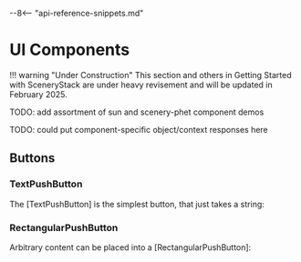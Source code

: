--8<-- "api-reference-snippets.md"

<link rel="stylesheet" href="/css/examples.css">

# UI Components

!!! warning "Under Construction"
    This section and others in Getting Started with SceneryStack are under heavy revisement
    and will be updated in February 2025.

TODO: add assortment of sun and scenery-phet component demos

TODO: could put component-specific object/context responses here

## Buttons

### TextPushButton

The [TextPushButton] is the simplest button, that just takes a string:

<div id="text-push-button-example" class="sandbox-example"></div>
<script type="module" async src="/js/ui-components/text-push-button-example.js"></script>

### RectangularPushButton

Arbitrary content can be placed into a [RectangularPushButton]:

<div id="rectangular-push-button-example" class="sandbox-example"></div>
<script type="module" async src="/js/ui-components/rectangular-push-button-example.js"></script>
